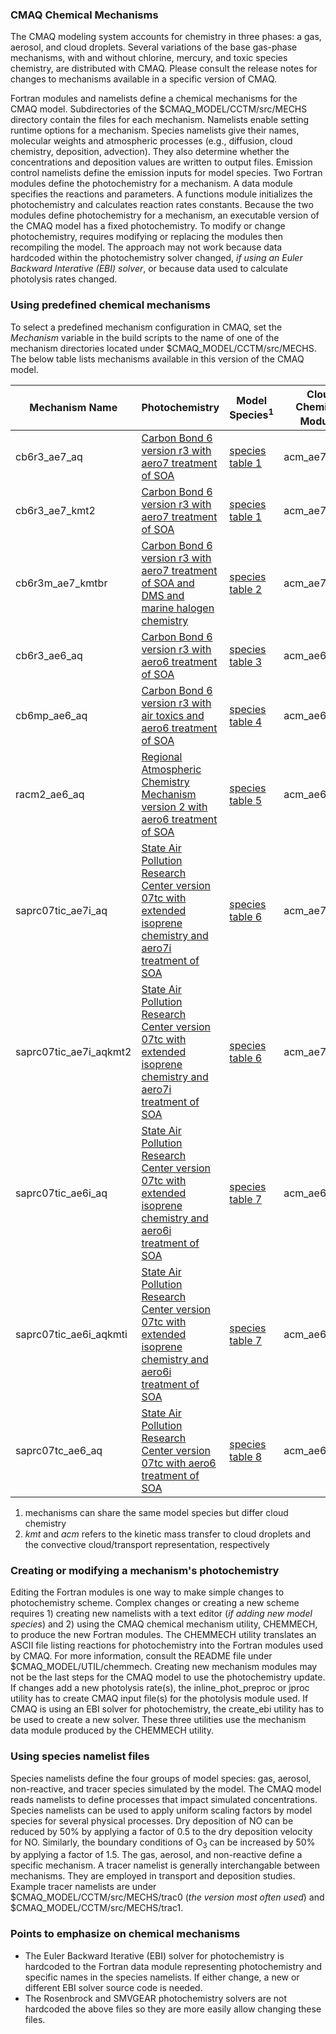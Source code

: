 
### CMAQ Chemical Mechanisms

The CMAQ modeling system accounts for chemistry in three phases: a gas, aerosol, and cloud droplets. Several variations of the base gas-phase mechanisms, with and without chlorine, mercury, and toxic species chemistry, are distributed with CMAQ. Please consult the release notes for changes to mechanisms available in a specific version of CMAQ. 

Fortran modules and namelists define a chemical mechanisms for the CMAQ model. Subdirectories of the $CMAQ_MODEL/CCTM/src/MECHS directory contain the files for each mechanism. Namelists enable setting runtime options for a mechanism. Species namelists give their names, molecular weights and atmospheric processes (e.g., diffusion, cloud chemistry, deposition, advection). They also determine whether the concentrations and deposition values are written to output files. Emission control namelists define the emission inputs for model species. Two Fortran modules define the photochemistry for a mechanism. A data module specifies the reactions and parameters. A functions module initializes the photochemistry and calculates reaction rates constants. Because the two modules define photochemistry for a mechanism, an executable version of the CMAQ model has a fixed photochemistry. 
To modify or change photochemistry, requires modifying or replacing the modules then recompiling the model. The approach may not work because data hardcoded within the photochemistry solver changed, _if using an Euler Backward Interative (EBI) solver_, or because data used to calculate photolysis rates changed.

### Using predefined chemical mechanisms

To select a predefined mechanism configuration in CMAQ, set the *Mechanism* variable in the build scripts to the name of one of the mechanism directories located under $CMAQ_MODEL/CCTM/src/MECHS. The below table lists mechanisms available in this version of the CMAQ model.


|**Mechanism Name** | **Photochemistry**                                   | **Model Species<sup>1</sup>**    | **Cloud Chemistry Module<sup>2</sup>** |
| ----------------- | ---------------------------------------------------- | -------------------- | ---------------------- |
| cb6r3_ae7_aq      | [Carbon Bond 6 version r3 with aero7 treatment of SOA](mechanism_information/cb6r3_ae7_aq/mech_cb6r3_ae7_aq.md) |  [species table 1](mechanism_information/cb6r3_ae7_aq/cb6r3_ae7_aq_species_table.md)                 | acm_ae7          |
| cb6r3_ae7_kmt2    | [Carbon Bond 6 version r3 with aero7 treatment of SOA](mechanism_information/cb6r3_ae7_aq/mech_cb6r3_ae7_aq.md) | [species table 1](mechanism_information/cb6r3_ae7_aqkmt2/cb6r3_ae7_aqkmt2_species_table.md)                   | acm_ae7_kmt2          |
| cb6r3m_ae7_kmtbr  | [Carbon Bond 6 version r3 with aero7 treatment of SOA and DMS and marine halogen chemistry](mechanism_information/cb6r3m_ae7_kmtbr/mech_cb6r3m_ae7_kmtbr.md) | [species table 2](mechanism_information/cb6r3m_ae7_kmtbr/cb6r3m_ae7_kmtbr_species_table.md)                   | acm_ae7_kmtbr          |
| cb6r3_ae6_aq      | [Carbon Bond 6 version r3 with aero6 treatment of SOA](mechanism_information/cb6r3_ae6_aq/mech_cb6r3_ae6_aq.md) | [species table 3](mechanism_information/cb6r3_ae6_aq/cb6r3_ae6_aq_species_table.md)                   | acm_ae6          |
| cb6mp_ae6_aq      | [Carbon Bond 6 version r3 with air toxics and aero6 treatment of SOA](mechanism_information/cb6r3_ae6_aq/mech_cb6r3_ae6_aq.md) | [species table 4](mechanism_information/cb6mp_ae6_aq/cb6mp_ae6_aq_species_table.md)                   | acm_ae6          |
| racm2_ae6_aq      | [Regional Atmospheric Chemistry Mechanism version 2 with aero6 treatment of SOA](mechanism_information/racm2_ae6_aq/mech_racm2_ae6_aq.md) | [species table 5](mechanism_information/racm2_ae6_aq/racm2_ae6_aq_species_table.md)                   | acm_ae6          |
| saprc07tic_ae7i_aq | [State Air Pollution Research Center version 07tc with extended isoprene chemistry and aero7i treatment of SOA]( mechanism_information/saprc07tic_ae7i_aq/mech_saprc07tic_ae7i_aq.md) | [species table 6](mechanism_information/saprc07tic_ae7i_aq/saprc07tic_ae7i_aq_species_table.md)                   | acm_ae7          |
| saprc07tic_ae7i_aqkmt2 | [State Air Pollution Research Center version 07tc with extended isoprene chemistry and aero7i treatment of SOA](mechanism_information/saprc07tic_ae7i_aq/mech_saprc07tic_ae7i_aq.md)  | [species table 6](mechanism_information/saprc07tic_ae7i_aq/saprc07tic_ae7i_aqkmt2_species_table.md)                   | acm_ae7_kmt2          |
| saprc07tic_ae6i_aq | [State Air Pollution Research Center version 07tc with extended isoprene chemistry and aero6i treatment of SOA]( mechanism_information/saprc07tic_ae6i_aq/mech_saprc07tic_ae6i_aq.md) | [species table 7](mechanism_information/saprc07tic_ae6i_aq/saprc07tic_ae6i_aq_species_table.md)                   | acm_ae6          |
| saprc07tic_ae6i_aqkmti | [State Air Pollution Research Center version 07tc with extended isoprene chemistry and aero6i treatment of SOA](mechanism_information/saprc07tic_ae6i_aq/mech_saprc07tic_ae6i_aq.md)  | [species table 7](mechanism_information/saprc07tic_ae6i_aq/saprc07tic_ae6i_aq_species_table.md)                   | acm_ae6_kmti          |
| saprc07tc_ae6_aq | [State Air Pollution Research Center version 07tc with aero6 treatment of SOA](mechanism_information/saprc07tc_ae6_aq/mech_saprc07tc_ae6_aq.md)  | [species table 8](mechanism_information/saprc07tc_ae6_aq/saprc07tc_ae6_aq_species_table.md)                   | acm_ae6         |       

1. mechanisms can share the same model species but differ cloud chemistry
2. _kmt_  and _acm_ refers to the kinetic mass transfer to cloud droplets and the convective cloud/transport representation, respectively


### Creating or modifying a mechanism's photochemistry

Editing the Fortran modules is one way to make simple changes to photochemistry scheme. Complex changes or creating a new scheme requires 1) creating new namelists with a text editor (_if adding new model species_) and 2) using the CMAQ chemical mechanism utility, CHEMMECH, to produce the new Fortran modules. The CHEMMECH utility translates an ASCII file listing reactions for photochemistry into the Fortran modules used by CMAQ. For more information, consult the README file under $CMAQ_MODEL/UTIL/chemmech.
Creating new mechanism modules may not be the last steps for the CMAQ model to use the photochemistry update. If changes add a new photolysis rate(s), the inline_phot_preproc or jproc utility has to create CMAQ input file(s) for the photolysis module used. If CMAQ is using an EBI solver for photochemistry, the create_ebi utility has to be used to create a new solver. These three utilities use the mechanism data module produced by the CHEMMECH utility.  

### Using species namelist files

Species namelists define the four groups of model species: gas, aerosol, non-reactive, and tracer species simulated by the model.
The CMAQ model reads namelists to define processes that impact simulated concentrations. Species namelists can be used to apply uniform scaling factors by model species for several physical processes. Dry deposition of NO can be reduced by 50% by applying a factor of 0.5 to the dry deposition velocity for NO. Similarly, the boundary conditions of O<sub>3</sub> can be increased by 50% by applying a factor of 1.5. The gas, aerosol, and non-reactive define a specific mechanism. 
A tracer namelist is generally interchangable between mechanisms. They are employed in transport and deposition studies. 
Example tracer namelists are under $CMAQ_MODEL/CCTM/src/MECHS/trac0 (_the version most often used_) and $CMAQ_MODEL/CCTM/src/MECHS/trac1.

### Points to emphasize on chemical mechanisms

-   The Euler Backward Iterative (EBI) solver for photochemistry is hardcoded to the Fortran data module representing photochemistry and specific names in the species namelists. If either change, a new or different EBI solver source code is needed.
-   The Rosenbrock and SMVGEAR photochemistry solvers are not hardcoded the above files so they are more easily allow changing these files.

